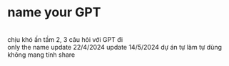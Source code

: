 # name your GPT
<br>
chịu khó ấn tầm 2, 3 câu hỏi với GPT đi
<br>
only the name
update 22/4/2024
update 14/5/2024
dự án tự làm tự dùng không mang tính share
